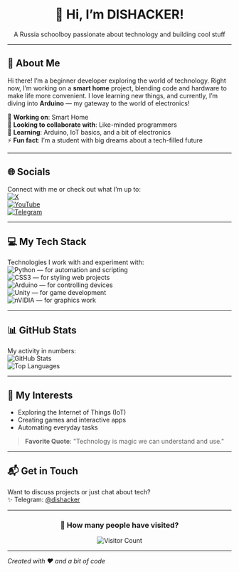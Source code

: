 <div align="center">
  <h1>🌟 Hi, I’m DISHACKER!</h1>
  <p>A Russia schoolboy passionate about technology and building cool stuff</p>
</div>

---

## 🚀 About Me
Hi there! I’m a beginner developer exploring the world of technology. Right now, I’m working on a **smart home** project, blending code and hardware to make life more convenient. I love learning new things, and currently, I’m diving into **Arduino** — my gateway to the world of electronics!  

🔭 **Working on**: Smart Home  
👯 **Looking to collaborate with**: Like-minded programmers  
🌱 **Learning**: Arduino, IoT basics, and a bit of electronics  
⚡ **Fun fact**: I’m a student with big dreams about a tech-filled future  

---

## 🌐 Socials
Connect with me or check out what I’m up to:  
[![X](https://img.shields.io/badge/X-%23000000.svg?style=for-the-badge&logo=X&logoColor=white)](https://x.com/@KuramaDis)  
[![YouTube](https://img.shields.io/badge/YouTube-%23FF0000.svg?style=for-the-badge&logo=YouTube&logoColor=white)](https://youtube.com/@dishacker6111)  
[![Telegram](https://img.shields.io/badge/Telegram-2CA5E0?style=for-the-badge&logo=telegram&logoColor=white)](https://t.me/dishacker)  

---

## 💻 My Tech Stack
Technologies I work with and experiment with:  
![Python](https://img.shields.io/badge/python-3670A0?style=for-the-badge&logo=python&logoColor=ffdd54) — for automation and scripting  
![CSS3](https://img.shields.io/badge/css3-%231572B6.svg?style=for-the-badge&logo=css3&logoColor=white) — for styling web projects  
![Arduino](https://img.shields.io/badge/-Arduino-00979D?style=for-the-badge&logo=Arduino&logoColor=white) — for controlling devices  
![Unity](https://img.shields.io/badge/unity-%23000000.svg?style=for-the-badge&logo=unity&logoColor=white) — for game development  
![nVIDIA](https://img.shields.io/badge/nVIDIA-%2376B900.svg?style=for-the-badge&logo=nVIDIA&logoColor=white) — for graphics work  

---

## 📊 GitHub Stats
My activity in numbers:  
![GitHub Stats](https://github-readme-stats.vercel.app/api?username=DISHAI&show_icons=true&theme=dracula)  
![Top Languages](https://github-readme-stats.vercel.app/api/top-langs/?username=DISHAI&layout=compact&theme=dracula)  

---

## 🌟 My Interests
- Exploring the Internet of Things (IoT)  
- Creating games and interactive apps  
- Automating everyday tasks  

> **Favorite Quote**: "Technology is magic we can understand and use."  

---

## 📬 Get in Touch
Want to discuss projects or just chat about tech?  
✨ Telegram: [@dishacker](https://t.me/dishacker)  

---

<div align="center">
  <h3>👀 How many people have visited?</h3>
  <img src="https://visitcount.itsvg.in/api?id=DISHAI&icon=0&color=9" alt="Visitor Count" />
</div>

---
*Created with ❤️ and a bit of code*
